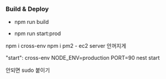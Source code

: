 ### Build & Deploy

- npm run build

- npm run start:prod

npm i cross-env
npm i pm2 - ec2 server 안꺼지게

"start": cross-env NODE_ENV=production PORT=90 nest start

안되면 sudo 붙이기
